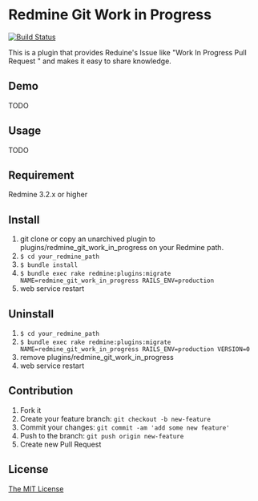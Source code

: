 # Redmine Git Work in Progress

[![Build Status](https://travis-ci.org/matsukei/redmine_git_work_in_progress.svg?branch=master)](https://travis-ci.org/matsukei/redmine_git_work_in_progress)

This is a plugin that provides Reduine's Issue like "Work In Progress Pull Request " and makes it easy to share knowledge.

## Demo

TODO

## Usage

TODO

## Requirement

Redmine 3.2.x or higher

## Install

1. git clone or copy an unarchived plugin to plugins/redmine_git_work_in_progress on your Redmine path.
2. `$ cd your_redmine_path`
3. `$ bundle install`
4. `$ bundle exec rake redmine:plugins:migrate NAME=redmine_git_work_in_progress RAILS_ENV=production`
5. web service restart

## Uninstall

1. `$ cd your_redmine_path`
2. `$ bundle exec rake redmine:plugins:migrate NAME=redmine_git_work_in_progress RAILS_ENV=production VERSION=0`
3. remove plugins/redmine_git_work_in_progress
4. web service restart

## Contribution

1. Fork it
2. Create your feature branch: `git checkout -b new-feature`
3. Commit your changes: `git commit -am 'add some new feature'`
4. Push to the branch: `git push origin new-feature`
5. Create new Pull Request

## License

[The MIT License](https://opensource.org/licenses/MIT)
